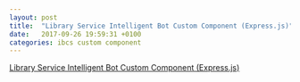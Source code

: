 ```yaml
---
layout: post
title:  "Library Service Intelligent Bot Custom Component (Express.js)"
date:   2017-09-26 19:59:31 +0100
categories: ibcs custom component 
---
```

[Library Service Intelligent Bot Custom Component (Express.js)](https://github.com/wbleonard/intelligent_bot_library_dynamic)  
